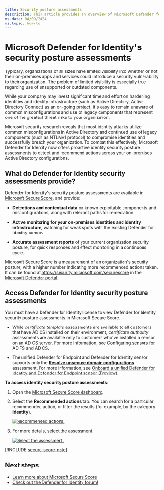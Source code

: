 ```yaml
---
title: Security posture assessments
description: This article provides an overview of Microsoft Defender for Identity's identity security posture assessment reports.
ms.date: 04/09/2024
ms.topic: how-to
---
```


# Microsoft Defender for Identity's security posture assessments

Typically, organizations of all sizes have limited visibility into whether or not their on-premises apps and services could introduce a security vulnerability to their organization. The problem of limited visibility is especially true regarding use of unsupported or outdated components.

While your company may invest significant time and effort on hardening identities and identity infrastructure (such as Active Directory, Active Directory Connect) as an on-going project, it's easy to remain unaware of common misconfigurations and use of legacy components that represent one of the greatest threat risks to your organization. 

Microsoft security research reveals that most identity attacks utilize common misconfigurations in Active Directory and continued use of legacy components (such as NTLMv1 protocol) to compromise identities and successfully breach your organization. To combat this effectively, Microsoft Defender for Identity now offers proactive identity security posture assessments to detect and recommend actions across your on-premises Active Directory configurations.

## What do Defender for Identity security assessments provide?

Defender for Identity's security posture assessments are available in [Microsoft Secure Score](/microsoft-365/security/defender/microsoft-secure-score), and provide:

- **Detections and contextual data** on known exploitable components and misconfigurations, along with relevant paths for remediation.

- **Active monitoring for your on-premises identities and identity infrastructure**, watching for weak spots with the existing Defender for Identity sensor.

- **Accurate assessment reports** of your current organization security posture, for quick responses and effect monitoring in a continuous cycle.

Microsoft Secure Score is a measurement of an organization's security posture, with a higher number indicating more recommended actions taken. It can be found at <https://security.microsoft.com/securescore> in the [Microsoft Defender portal](/microsoft-365/security/defender/microsoft-365-defender).

## Access Defender for Identity security posture assessments

You must have a Defender for Identity license to view Defender for Identity security posture assessments in Microsoft Secure Score.

- While *certificate template* assessments are available to all customers that have AD CS installed on their environment, *certificate authority* assessments are available only to customers who've installed a sensor on an AD CS server. For more information, see [Configuring sensors for AD FS and AD CS](deploy/active-directory-federation-services.md).

- The unified Defender for Endpoint and Defender for Identity sensor supports only the [**Resolve unsecure domain configurations**](../security-assessment-unsecure-domain-configurations.md) assessment. For more information, see [Onboard a unified Defender for Identity and Defender for Endpoint sensor (Preview)](deploy/onboard-unified-sensor.md).

**To access identity security posture assessments**:

1. Open the [Microsoft Secure Score dashboard](https://security.microsoft.com/securescore).
1. Select the **Recommended actions** tab. You can search for a particular recommended action, or filter the results (for example, by the category **Identity**).

    [![Recommended actions.](media/recommended-actions.png)](media/recommended-actions.png#lightbox)

1. For more details, select the assessment.

    [![Select the assessment.](media/select-assessment.png)](media/select-assessment.png#lightbox)

[!INCLUDE [secure-score-note](../includes/secure-score-note.md)]

## Next steps

- [Learn more about Microsoft Secure Score](/microsoft-365/security/defender/microsoft-secure-score)
- [Check out the Defender for Identity forum!](<https://aka.ms/MDIcommunity>)
